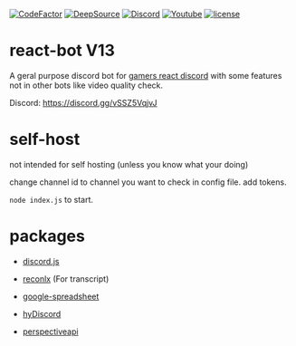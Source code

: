[![CodeFactor](https://www.codefactor.io/repository/github/rm20killer/react-bot/badge)](https://www.codefactor.io/repository/github/rm20killer/react-bot) 
[![DeepSource](https://deepsource.io/gh/rm20killer/react-bot.svg/?label=active+issues&show_trend=true&token=y_2qZOsBmw7JGZ0Fx84gqRRd)](https://deepsource.io/gh/rm20killer/react-bot/?ref=repository-badge)
[![Discord](https://img.shields.io/discord/629695220065239061?label=Online%20Members&logo=Discord)](https://discord.gg/gamersreact)
[![Youtube](https://img.shields.io/youtube/channel/subscribers/UCvInsdoSCTRGQNuXe7kMjhQ?style=social)](https://www.youtube.com/channel/UCvInsdoSCTRGQNuXe7kMjhQ)
[![license](https://img.shields.io/github/license/rm20killer/react-bot)](https://github.com/rm20killer/react-bot/blob/main/LICENSE)

# react-bot V13 
A geral purpose discord bot for [gamers react discord](https://discord.gg/vSSZ5VqjvJ) with some features not in other bots like video quality check.

Discord: https://discord.gg/vSSZ5VqjvJ
# self-host
not intended for self hosting (unless you know what your doing)

change channel id to channel you want to check in config file. 
add tokens. 

`node index.js` to start. 

# packages

* [discord.js](https://github.com/discordjs/discord.js)

* [reconlx](https://github.com/reconlx/reconlx-api) (For transcript)

* [google-spreadsheet](https://www.npmjs.com/package/google-spreadsheet)

* [hyDiscord](https://github.com/HyDiscord/HyDiscord)

* [perspectiveapi](https://www.perspectiveapi.com/)
